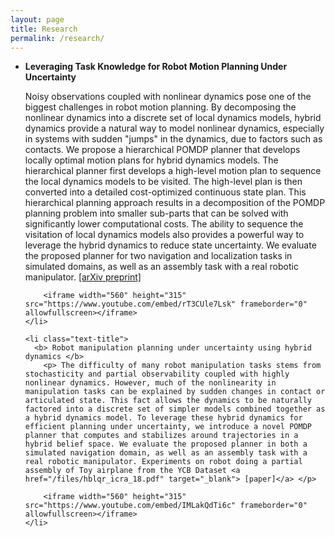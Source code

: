 ```yaml
---
layout: page
title: Research
permalink: /research/
---
```

<div class="toc">
  <ul class="texts"> 
      <li class="text-title">
      <b> Leveraging Task Knowledge for Robot Motion Planning Under Uncertainty </b>
      	<p> Noisy observations coupled with nonlinear dynamics pose one of the biggest challenges in robot motion planning. By decomposing the nonlinear dynamics into a discrete set of local dynamics models, hybrid dynamics provide a natural way to model nonlinear dynamics, especially in systems with sudden "jumps" in the dynamics, due to factors such as contacts. We propose a hierarchical POMDP planner that develops locally optimal motion plans for hybrid dynamics models. The hierarchical planner first develops a high-level motion plan to sequence the local dynamics models to be visited. The high-level plan is then converted into a detailed cost-optimized continuous state plan. This hierarchical planning approach results in a decomposition of the POMDP planning problem into smaller sub-parts that can be solved with significantly lower computational costs. The ability to sequence the visitation of local dynamics models also provides a powerful way to leverage the hybrid dynamics to reduce state uncertainty. We evaluate the proposed planner for two navigation and localization tasks in simulated domains, as well as an assembly task with a real robotic manipulator. <a href="https://arxiv.org/abs/1802.04205" target="_blank"> [arXiv preprint]</a> </p> 
      	
     	<iframe width="560" height="315" src="https://www.youtube.com/embed/rT3CUle7Lsk" frameborder="0" allowfullscreen></iframe>
    </li>

    <li class="text-title">
      <b> Robot manipulation planning under uncertainty using hybrid dynamics </b>
      	<p> The difficulty of many robot manipulation tasks stems from stochasticity and partial observability coupled with highly nonlinear dynamics. However, much of the nonlinearity in manipulation tasks can be explained by sudden changes in contact or articulated state. This fact allows the dynamics to be naturally factored into a discrete set of simpler models combined together as a hybrid dynamics model. To leverage these hybrid dynamics for efficient planning under uncertainty, we introduce a novel POMDP planner that computes and stabilizes around trajectories in a hybrid belief space. We evaluate the proposed planner in both a simulated navigation domain, as well as an assembly task with a real robotic manipulator. Experiments on robot doing a partial assembly of Toy airplane from the YCB Dataset <a href="/files/hblqr_icra_18.pdf" target="_blank"> [paper]</a> </p> 
      	
     	<iframe width="560" height="315" src="https://www.youtube.com/embed/IMLakQdTi6c" frameborder="0" allowfullscreen></iframe>
    </li>
  </ul>
</div>